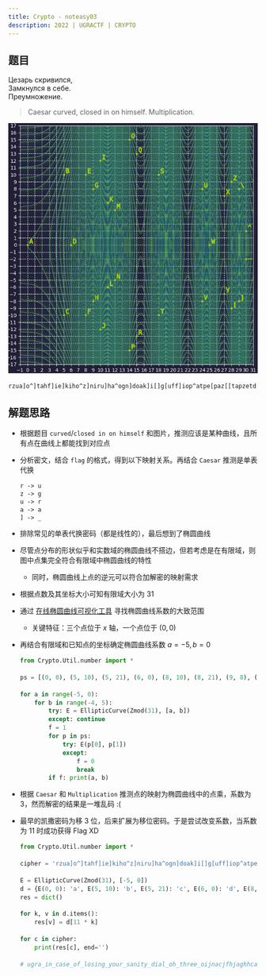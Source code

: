 ```yaml
---
title: Crypto - noteasy03
description: 2022 | UGRACTF | CRYPTO
---
```


## 题目

Цезарь скривился,<br>
Замкнулся в себе.<br>
Преумножение. 

> Caesar curved, closed in on himself. Multiplication.

![点图](img/noteasy0301.png)

```
rzua]o^]tahf]ie]kiho^z]niru]ha^ogn]doak]i[]g[uff]iop^atpe[paz[[tapzetd
```

## 解题思路

- 根据题目 `curved`/`closed in on himself` 和图片，推测应该是某种曲线，且所有点在曲线上都能找到对应点
- 分析密文，结合 `flag` 的格式，得到以下映射关系。再结合 `Caesar` 推测是单表代换

    ```
    r -> u
    z -> g
    u -> r
    a -> a
    ] -> _
    ```

- 排除常见的单表代换密码（都是线性的），最后想到了椭圆曲线
- 尽管点分布的形状似乎和实数域的椭圆曲线不搭边，但若考虑是在有限域，则图中点集完全符合有限域中椭圆曲线的特性
    - 同时，椭圆曲线上点的逆元可以符合加解密的映射需求
- 根据点数及其坐标大小可知有限域大小为 $31$
- 通过 [在线椭圆曲线可视化工具](https://www.desmos.com/calculator/ialhd71we3) 寻找椭圆曲线系数的大致范围
    - 关键特征：三个点位于 $x$ 轴，一个点位于 $(0, 0)$
- 再结合有限域和已知点的坐标确定椭圆曲线系数 $a=-5,b=0$

    ```py
    from Crypto.Util.number import *

    ps = [(0, 0), (5, 10), (5, 21), (6, 0), (8, 10), (8, 21), (9, 8), (9, 23), (10, 12), (10, 19), (11, 6), (11, 25), (12, 5), (12, 26), (14, 15), (14, 16), (15, 13), (15, 18), (18, 10), (18, 21), (24, 8), (24, 23), (25, 0), (27, 7), (27, 24), (28, 9), (28, 22), (29, 8), (29, 23), (30, 2), (30, 29)]

    for a in range(-5, 0):
        for b in range(-4, 5):
            try: E = EllipticCurve(Zmod(31), [a, b])
            except: continue
            f = 1
            for p in ps:
                try: E(p[0], p[1])
                except:
                    f = 0
                    break
            if f: print(a, b)
    ```

- 根据 `Caesar` 和 `Multiplication` 推测点的映射为椭圆曲线中的点乘，系数为 $3$，然而解密的结果是一堆乱码 :(
- 最早的凯撒密码为移 $3$ 位，后来扩展为移位密码。于是尝试改变系数，当系数为 $11$ 时成功获得 Flag XD

    ```py
    from Crypto.Util.number import *

    cipher = 'rzua]o^]tahf]ie]kiho^z]niru]ha^ogn]doak]i[]g[uff]iop^atpe[paz[[tapzetd'

    E = EllipticCurve(Zmod(31), [-5, 0])
    d = {E(0, 0): 'a', E(5, 10): 'b', E(5, 21): 'c', E(6, 0): 'd', E(8, 10): 'e', E(8, 21): 'f', E(9, 8): 'g', E(9, 23): 'h', E(10, 12): 'i', E(10, 19): 'j', E(11, 6): 'k', E(11, 25): 'l', E(12, 5): 'm', E(12, 26): 'n', E(14, 15): 'o', E(14, 16): 'p', E(15, 13): 'q', E(15, 18): 'r', E(18, 10): 's', E(18, 21): 't', E(24, 8): 'u', E(24, 23): 'v', E(25, 0): 'w', E(27, 7): 'x', E(27, 24): 'y', E(28, 9): 'z', E(28, 22): '[', E(29, 8): '\\', E(29, 23): ']', E(30, 2): '^', E(30, 29): '_'}
    res = dict()

    for k, v in d.items():
        res[v] = d[11 * k]

    for c in cipher:
        print(res[c], end='')
    
    # ugra_in_case_of_losing_your_sanity_dial_oh_three_oijnacjfhjaghhcajgfcd
    ```